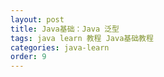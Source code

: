 ```yaml
---
layout: post
title: Java基础：Java 泛型
tags: java learn 教程 Java基础教程
categories: java-learn
order: 9
---
```

